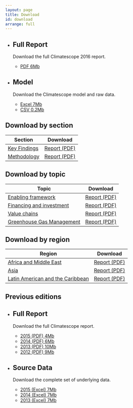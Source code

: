 ```yaml
---
layout: page
title: Download
id: download
arrange: full
---
```


<ul class="well-list">

  <li>
    <div class="well well-l download download-pdf">
      <h2>Full Report</h2>
      <p>Download the full Climatescope 2016 report.</p>
      <ul class="download-list">
        <li>
          <a href="{{ site.domain }}{{ site.path_prefix }}/en/download/reports/climatescope-2016-report-en.pdf.zip" title="Download full report in PDF" class="bttn bttn-success download data-download">PDF <span class="badge">6Mb</span></a>
        </li>
      </ul>
    </div>
  </li>

  <li>
    <div class="well well-l download download-data">
      <h2>Model</h2>
      <p>Download the Climatescope model and raw data.</p>
      <ul class="download-list">
        <li>
          <a href="{{ site.domain }}{{ site.path_prefix }}/en/download/model/climatescope-2016.xlsm" title="Download Climatescope model in Excel format" class="bttn bttn-success download data-download">Excel <span class="badge">7Mb</span></a>
        </li>
        <li>
          <a href="{{ site.domain }}{{ site.path_prefix }}/en/download/data/climatescope-full-2016.csv" title="Download raw data in CSV format" class="bttn bttn-success download data-download">CSV <span class="badge">0.2Mb</span></a>
        </li>
      </ul>
    </div>
  </li>

</ul>

## Download by section

<table class="table download-table">
  <thead>
    <tr>
      <th class="th-section">Section</th>
      <th class="th-download">Download</th>
    </tr>
  </thead>
  <tbody>
      <tr>
        <td class="cell-section"><a href="{{ site.domain }}{{ site.path_prefix }}/en/summary" title="Go to page">Key Findings</a></td>
        <td class="cell-download">
          <a href="{{ site.domain }}{{ site.path_prefix }}/en/download/docs/climatescope-2016-key-findings-en.pdf" title="Download report in PDF format" class="bttn bttn-s bttn-success download data-download">Report (PDF)</a>
        </td>
      </tr>
      <tr>
        <td class="cell-section"><a href="{{ site.domain }}{{ site.path_prefix }}/en/methodology" title="Go to page">Methodology</a></td>
        <td class="cell-download">
          <a href="{{ site.domain }}{{ site.path_prefix }}/en/download/docs/climatescope-2015-methodology-en.pdf" title="Download report in PDF format" class="bttn bttn-s bttn-success download data-download">Report (PDF)</a>
        </td>
      </tr>
  </tbody>
</table>

## Download by topic

<table class="table download-table">
  <thead>
    <tr>
      <th class="th-region">Topic</th>
      <th class="th-download">Download</th>
    </tr>
  </thead>
  <tbody>
      <tr>
        <td class="cell-section"><a href="{{ site.domain }}{{ site.path_prefix }}/en/topic/enabling-framework" title="Go to page">Enabling framework</a></td>
        <td class="cell-download">
          <a href="{{ site.domain }}{{ site.path_prefix }}/en/download/topic/climatescope-2016-enabling-framework.pdf" title="Download report in PDF format" class="bttn bttn-s bttn-success download data-download">Report (PDF)</a>
        </td>
      </tr>
      <tr>
        <td class="cell-section"><a href="{{ site.domain }}{{ site.path_prefix }}/en/topic/financing-and-investment" title="Go to page">Financing and investment</a></td>
        <td class="cell-download">
          <a href="{{ site.domain }}{{ site.path_prefix }}/en/download/topic/climatescope-2016-financing-and-investment.pdf" title="Download report in PDF format" class="bttn bttn-s bttn-success download data-download">Report (PDF)</a>
        </td>
      </tr>
      <tr>
        <td class="cell-section"><a href="{{ site.domain }}{{ site.path_prefix }}/en/topic/value-chains" title="Go to page">Value chains</a></td>
        <td class="cell-download">
          <a href="{{ site.domain }}{{ site.path_prefix }}/en/download/topic/climatescope-2016-value-chains.pdf" title="Download report in PDF format" class="bttn bttn-s bttn-success download data-download">Report (PDF)</a>
        </td>
      </tr>
      <tr>
        <td class="cell-section"><a href="{{ site.domain }}{{ site.path_prefix }}/en/topic/ghg-management" title="Go to page">Greenhouse Gas Management</a></td>
        <td class="cell-download">
          <a href="{{ site.domain }}{{ site.path_prefix }}/en/download/topic/climatescope-2016-ghg-management.pdf" title="Download report in PDF format" class="bttn bttn-s bttn-success download data-download">Report (PDF)</a>
        </td>
      </tr>
  </tbody>
</table>

## Download by region

<table class="table download-table">
  <thead>
    <tr>
      <th class="th-region">Region</th>
      <th class="th-download">Download</th>
    </tr>
  </thead>
  <tbody>
      <tr>
        <td class="cell-section"><a href="{{ site.domain }}{{ site.path_prefix }}/en/region/africa" title="Go to page">Africa and Middle East</a></td>
        <td class="cell-download">
          <a href="{{ site.domain }}{{ site.path_prefix }}/en/download/region/climatescope-2016-africa-mena.pdf" title="Download report in PDF format" class="bttn bttn-s bttn-success download data-download">Report (PDF)</a>
        </td>
      </tr>
      <tr>
        <td class="cell-section"><a href="{{ site.domain }}{{ site.path_prefix }}/en/region/asia" title="Go to page">Asia</a></td>
        <td class="cell-download">
          <a href="{{ site.domain }}{{ site.path_prefix }}/en/download/region/climatescope-2016-asia.pdf" title="Download report in PDF format" class="bttn bttn-s bttn-success download data-download">Report (PDF)</a>
        </td>
      </tr>
      <tr>
        <td class="cell-section"><a href="{{ site.domain }}{{ site.path_prefix }}/en/region/lac" title="Go to page">Latin American and the Caribbean</a></td>
        <td class="cell-download">
          <a href="{{ site.domain }}{{ site.path_prefix }}/en/download/region/climatescope-2016-lac.pdf" title="Download report in PDF format" class="bttn bttn-s bttn-success download data-download">Report (PDF)</a>
        </td>
      </tr>
  </tbody>
</table>

## Previous editions

<ul class="well-list">
  <li>
    <div class="well well-l download download-pdf">
      <h2>Full Report</h2>
      <p>Download the full Climatescope report.</p>
      <ul class="download-list">
        <li>
          <a href="{{ site.domain }}{{ site.path_prefix }}/en/download/reports/climatescope-2015-report-en.pdf.zip" title="Download full report in PDF" class="bttn bttn-success download data-download"> 2015 (PDF) <span class="badge">4Mb</span></a>
        </li>
        <li>
          <a href="{{ site.domain }}{{ site.path_prefix }}/en/download/reports/climatescope-2014-report-en.pdf.zip" title="Download full report in PDF" class="bttn bttn-success download data-download"> 2014 (PDF) <span class="badge">6Mb</span></a>
        </li>
        <li>
          <a href="{{ site.domain }}{{ site.path_prefix }}/en/download/reports/climatescope-2013-report-en.pdf" title="Download full report in PDF" class="bttn bttn-success download data-download"> 2013 (PDF) <span class="badge">10Mb</span></a>
        </li>
        <li>
          <a href="{{ site.domain }}{{ site.path_prefix }}/en/download/reports/climatescope-2012-report-en.pdf" title="Download full report in PDF" class="bttn bttn-success download data-download"> 2012 (PDF) <span class="badge">9Mb</span></a>
        </li>
      </ul>
    </div>
  </li>

  <li>
    <div class="well well-l download download-data">
      <h2>Source Data</h2>
      <p>Download the complete set of underlying data.</p>
      <ul class="download-list">
        <li>
          <a href="{{ site.domain }}{{ site.path_prefix }}/en/download/model/climatescope-2015.xlsm" title="Download Climatescope model in Excel format" class="bttn bttn-success download data-download">2015 (Excel) <span class="badge">7Mb</span></a>
        </li>
        <li>
          <a href="{{ site.domain }}{{ site.path_prefix }}/en/download/model/climatescope-2014.xlsm" title="Download Climatescope model in Excel format" class="bttn bttn-success download data-download">2014 (Excel) <span class="badge">7Mb</span></a>
        </li>
        <li>
          <a href="{{ site.domain }}{{ site.path_prefix }}/en/download/model/climatescope-2013.xlsm" title="Download Climatescope model in Excel format" class="bttn bttn-success download data-download">2013 (Excel) <span class="badge">7Mb</span></a>
        </li>
      </ul>
    </div>
  </li>

</ul>
